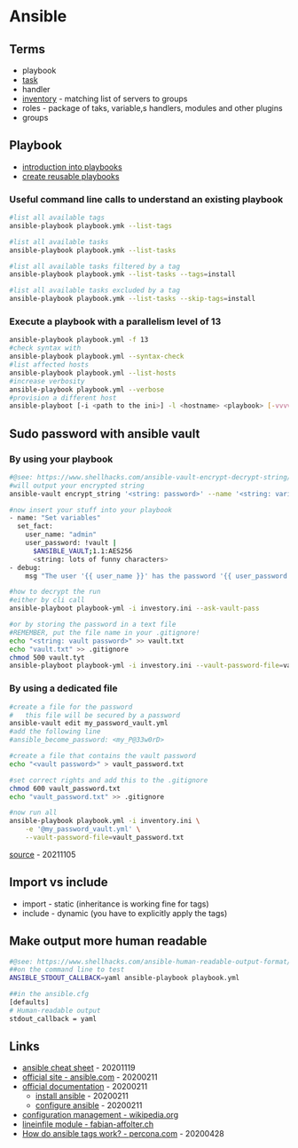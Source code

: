 # Ansible

## Terms

* playbook
* [task](task.md)
* handler
* [inventory](inventory.md) -  matching list of servers to groups
* roles - package of taks, variable,s handlers, modules and other plugins
* groups

## Playbook

* [introduction into playbooks](http://docs.ansible.com/ansible/latest/user_guide/playbooks_intro.html)
* [create reusable playbooks](http://docs.ansible.com/ansible/latest/user_guide/playbooks_reuse.html)

### Useful command line calls to understand an existing playbook

```bash
#list all available tags
ansible-playbook playbook.ymk --list-tags

#list all available tasks
ansible-playbook playbook.ymk --list-tasks

#list all available tasks filtered by a tag
ansible-playbook playbook.ymk --list-tasks --tags=install

#list all available tasks excluded by a tag
ansible-playbook playbook.ymk --list-tasks --skip-tags=install
```

### Execute a playbook with a parallelism level of 13

```bash
ansible-playbook playbook.yml -f 13
#check syntax with
ansible-playbook playbook.yml --syntax-check
#list affected hosts
ansible-playbook playbook.yml --list-hosts
#increase verbosity
ansible-playbook playbook.yml --verbose
#provision a different host
ansible-playboot [-i <path to the ini>] -l <hostname> <playbook> [-vvvv]
```

## Sudo password with ansible vault

### By using your playbook

```bash
#@see: https://www.shellhacks.com/ansible-vault-encrypt-decrypt-string/
#will output your encrypted string
ansible-vault encrypt_string '<string: password>' --name '<string: variable_name>'

#now insert your stuff into your playbook
- name: "Set variables"
  set_fact:
    user_name: "admin"
    user_password: !vault |
      $ANSIBLE_VAULT;1.1:AES256
      <string: lots of funny characters>
- debug:
    msg "The user '{{ user_name }}' has the password '{{ user_password }}'"

#how to decrypt the run
#either by cli call
ansible-playboot playbook-yml -i investory.ini --ask-vault-pass

#or by storing the password in a text file
#REMEMBER, put the file name in your .gitignore!
echo "<string: vault password>" >> vault.txt
echo "vault.txt" >> .gitignore
chmod 500 vault.tyt
ansible-playboot playbook-yml -i investory.ini --vault-password-file=vault.txt
```

### By using a dedicated file

```bash
#create a file for the password
#   this file will be secured by a password
ansible-vault edit my_password_vault.yml
#add the following line
#ansible_become_password: <my_P@33w0rD>

#create a file that contains the vault password
echo "<vault password>" > vault_password.txt

#set correct rights and add this to the .gitignore
chmod 600 vault_password.txt
echo "vault_password.txt" >> .gitignore

#now run all
ansible-playbook playbook.yml -i inventory.ini \
    -e '@my_password_vault.yml' \
    --vault-password-file=vault_password.txt
```

[source](https://www.shellhacks.com/ansible-sudo-a-password-is-required/) - 20211105

## Import vs include

* import - static (inheritance is working fine for tags)
* include - dynamic (you have to explicitly apply the tags)

## Make output more human readable

```bash
#@see: https://www.shellhacks.com/ansible-human-readable-output-format/
##on the command line to test
ANSIBLE_STDOUT_CALLBACK=yaml ansible-playbook playbook.yml

##in the ansible.cfg
[defaults]
# Human-readable output
stdout_callback = yaml
```

## Links

* [ansible cheat sheet](https://opensource.com/article/20/11/ansible-cheat-sheet) - 20201119
* [official site - ansible.com](https://www.ansible.com) - 20200211
* [official documentation](https://docs.ansible.com) - 20200211
    * [install ansible](https://docs.ansible.com/ansible/latest/index.html) - 20200211
    * [configure ansible](https://docs.ansible.com/ansible/latest/user_guide/index.html) - 20200211
* [configuration management - wikipedia.org](https://en.wikipedia.org/wiki/Configuration_management)
* [lineinfile module - fabian-affolter.ch](http://fabian-affolter.ch/blog/the-lineinfile-module-of-ansible/#comment-4707)
* [How do ansible tags work? - percona.com](https://www.percona.com/blog/2020/04/27/how-do-ansible-tags-work/) - 20200428

